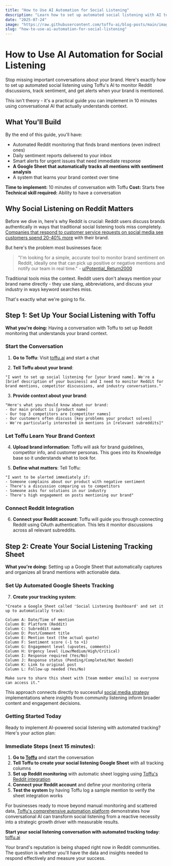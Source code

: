 ```yaml
---
title: "How to Use AI Automation for Social Listening"
description: "Learn how to set up automated social listening with AI tools. Monitor Reddit discussions, track sentiment in Google Sheets, and get real-time alerts for brand mentions."
date: "2025-07-24"
image: "https://raw.githubusercontent.com/toffu-ai/blog-posts/main/images/social-listening-ai-hero.avif"
slug: "how-to-use-ai-automation-for-social-listening"
---
```


# How to Use AI Automation for Social Listening

Stop missing important conversations about your brand. Here's exactly how to set up automated social listening using Toffu's AI to monitor Reddit discussions, track sentiment, and get alerts when your brand is mentioned.

This isn't theory - it's a practical guide you can implement in 10 minutes using conversational AI that actually understands context.

## What You'll Build

By the end of this guide, you'll have:
- Automated Reddit monitoring that finds brand mentions (even indirect ones)
- Daily sentiment reports delivered to your inbox  
- Smart alerts for urgent issues that need immediate response
- **A Google Sheet that automatically tracks all mentions with sentiment analysis**
- A system that learns your brand context over time

**Time to implement:** 10 minutes of conversation with Toffu
**Cost:** Starts free
**Technical skill required:** Ability to have a conversation

## Why Social Listening on Reddit Matters

Before we dive in, here's why Reddit is crucial: Reddit users discuss brands authentically in ways that traditional social listening tools miss completely. [Companies that respond to customer service requests on social media see customers spend 20-40% more](https://www.sprinklr.com/blog/social-media-marketing-statistics/) with their brand.

But here's the problem most businesses face:

> "I'm looking for a simple, accurate tool to monitor brand sentiment on Reddit, ideally one that can pick up positive or negative mentions and notify our team in real time." - [u/Potential_Return2000](https://reddit.com/r/DigitalMarketing/comments/1m7vnaj/any_good_brand_monitoring_tools_that_can_track/)

Traditional tools miss the context. Reddit users don't always mention your brand name directly - they use slang, abbreviations, and discuss your industry in ways keyword searches miss.

That's exactly what we're going to fix.

## Step 1: Set Up Your Social Listening with Toffu

**What you're doing:** Having a conversation with Toffu to set up Reddit monitoring that understands your brand context.

### Start the Conversation

1. **Go to Toffu**: Visit [toffu.ai](https://toffu.ai/) and start a chat

2. **Tell Toffu about your brand**: 
```
"I want to set up social listening for [your brand name]. We're a [brief description of your business] and I need to monitor Reddit for brand mentions, competitor discussions, and industry conversations."
```

3. **Provide context about your brand**:
```
"Here's what you should know about our brand:
- Our main product is [product name]
- Our top 3 competitors are [competitor names] 
- Our customers often discuss [key problems your product solves]
- We're particularly interested in mentions in [relevant subreddits]"
```

### Let Toffu Learn Your Brand Context

4. **Upload brand information**: Toffu will ask for brand guidelines, competitor info, and customer personas. This goes into its Knowledge base so it understands what to look for.

5. **Define what matters**: Tell Toffu:
```
"I want to be alerted immediately if:
- Someone complains about our product with negative sentiment
- There's a discussion comparing us to competitors
- Someone asks for solutions in our industry
- There's high engagement on posts mentioning our brand"
```

### Connect Reddit Integration

6. **Connect your Reddit account**: Toffu will guide you through connecting Reddit using OAuth authentication. This lets it monitor discussions across all relevant subreddits.

## Step 2: Create Your Social Listening Tracking Sheet

**What you're doing:** Setting up a Google Sheet that automatically captures and organizes all brand mentions with actionable data.

### Set Up Automated Google Sheets Tracking

7. **Create your tracking system**:
```
"Create a Google Sheet called 'Social Listening Dashboard' and set it up to automatically track:

Column A: Date/Time of mention
Column B: Platform (Reddit)
Column C: Subreddit name
Column D: Post/Comment title
Column E: Mention text (the actual quote)
Column F: Sentiment score (-1 to +1)
Column G: Engagement level (upvotes, comments)
Column H: Urgency level (Low/Medium/High/Critical)
Column I: Response required (Yes/No)
Column J: Response status (Pending/Completed/Not Needed)
Column K: Link to original post
Column L: Follow-up needed (Yes/No)

Make sure to share this sheet with [team member emails] so everyone can access it."
```

This approach connects directly to successful [social media strategy](https://toffu.ai/use-cases/social-media-strategy) implementations where insights from community listening inform broader content and engagement decisions.

### Getting Started Today

Ready to implement AI-powered social listening with automated tracking? Here's your action plan:

### Immediate Steps (next 15 minutes):
1. **Go to [Toffu](https://toffu.ai/)** and start the conversation
2. **Tell Toffu to create your social listening Google Sheet** with all tracking columns
3. **Set up Reddit monitoring** with automatic sheet logging using [Toffu's Reddit integration](https://toffu.ai/tools/reddit)
4. **Connect your Reddit account** and define your monitoring criteria
5. **Test the system** by having Toffu log a sample mention to verify the sheet integration works

For businesses ready to move beyond manual monitoring and scattered data, [Toffu's comprehensive automation platform](https://toffu.ai/) demonstrates how conversational AI can transform social listening from a reactive necessity into a strategic growth driver with measurable results.

**Start your social listening conversation with automated tracking today**: [toffu.ai](https://toffu.ai/)

Your brand's reputation is being shaped right now in Reddit communities. The question is whether you'll have the data and insights needed to respond effectively and measure your success.